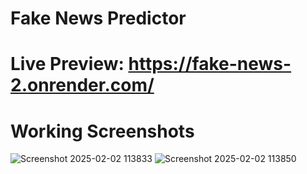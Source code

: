 # Fake News Predictor 

# Live Preview: https://fake-news-2.onrender.com/

# Working Screenshots
![Screenshot 2025-02-02 113833](https://github.com/user-attachments/assets/b2cc9df6-af44-4f17-b566-5ba00dcbfad2)
![Screenshot 2025-02-02 113850](https://github.com/user-attachments/assets/6b969a3d-83e5-4aac-9638-4b85946ce197)
